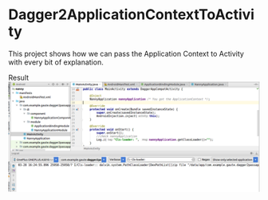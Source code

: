 # Dagger2ApplicationContextToActivity
This project shows how we can pass the Application Context to Activity with every bit of explanation. 

Result
![alt text](https://github.com/uddhavgautam/Dagger2ApplicationContextToActivity/blob/master/ContextPassCheck.bmp)

